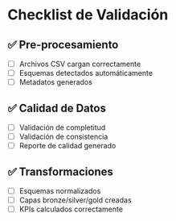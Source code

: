 # Checklist de Validación

## ✅ Pre-procesamiento
- [ ] Archivos CSV cargan correctamente
- [ ] Esquemas detectados automáticamente
- [ ] Metadatos generados

## ✅ Calidad de Datos
- [ ] Validación de completitud
- [ ] Validación de consistencia
- [ ] Reporte de calidad generado

## ✅ Transformaciones
- [ ] Esquemas normalizados
- [ ] Capas bronze/silver/gold creadas
- [ ] KPIs calculados correctamente

